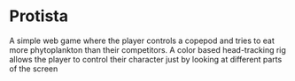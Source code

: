 Protista
========
A simple web game where the player controls a copepod and tries to eat more phytoplankton than their competitors. 
A color based head-tracking rig allows the player to control their character just by looking at different parts of the screen
